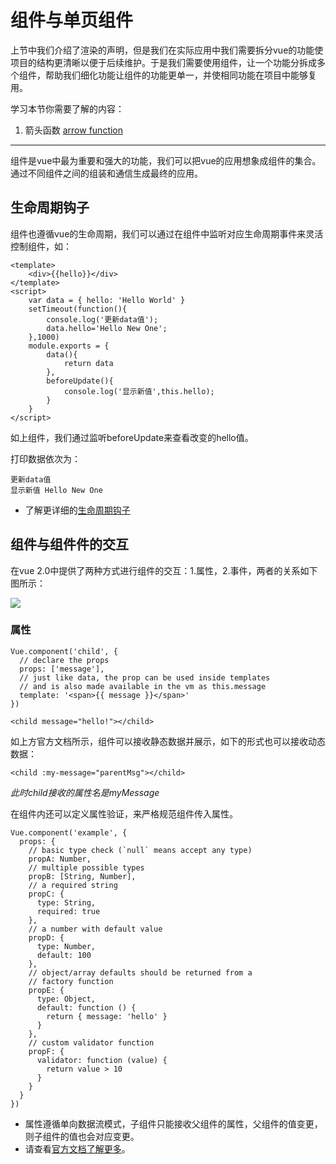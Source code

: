 # 组件与单页组件

上节中我们介绍了渲染的声明，但是我们在实际应用中我们需要拆分vue的功能使项目的结构更清晰以便于后续维护。于是我们需要使用组件，让一个功能分拆成多个组件，帮助我们细化功能让组件的功能更单一，并使相同功能在项目中能够复用。

学习本节你需要了解的内容：

1. 箭头函数 [arrow function](https://developer.mozilla.org/en-US/docs/Web/JavaScript/Reference/Functions/Arrow_functions)

---

组件是vue中最为重要和强大的功能，我们可以把vue的应用想象成组件的集合。通过不同组件之间的组装和通信生成最终的应用。

## 生命周期钩子

组件也遵循vue的生命周期，我们可以通过在组件中监听对应生命周期事件来灵活控制组件，如：

```
<template>
    <div>{{hello}}</div>
</template>
<script>
    var data = { hello: 'Hello World' }
    setTimeout(function(){
        console.log('更新data值');
        data.hello='Hello New One';
    },1000)
    module.exports = {
        data(){
            return data
        },
        beforeUpdate(){
            console.log('显示新值',this.hello);
        }
    }
</script>
```

如上组件，我们通过监听beforeUpdate来查看改变的hello值。

打印数据依次为：

```
更新data值
显示新值 Hello New One
```

* 了解更详细的[生命周期钩子](http://vuejs.org/api/#Options-Lifecycle-Hooks)

## 组件与组件件的交互

在vue 2.0中提供了两种方式进行组件的交互：1.属性，2.事件，两者的关系如下图所示：

![](http://vuejs.org/images/props-events.png)

### 属性

```
Vue.component('child', {
  // declare the props
  props: ['message'],
  // just like data, the prop can be used inside templates
  // and is also made available in the vm as this.message
  template: '<span>{{ message }}</span>'
})
```

```
<child message="hello!"></child>
```

如上方官方文档所示，组件可以接收静态数据并展示，如下的形式也可以接收动态数据：

```
<child :my-message="parentMsg"></child>
```

_此时child接收的属性名是myMessage_

在组件内还可以定义属性验证，来严格规范组件传入属性。

    Vue.component('example', {
      props: {
        // basic type check (`null` means accept any type)
        propA: Number,
        // multiple possible types
        propB: [String, Number],
        // a required string
        propC: {
          type: String,
          required: true
        },
        // a number with default value
        propD: {
          type: Number,
          default: 100
        },
        // object/array defaults should be returned from a
        // factory function
        propE: {
          type: Object,
          default: function () {
            return { message: 'hello' }
          }
        },
        // custom validator function
        propF: {
          validator: function (value) {
            return value > 10
          }
        }
      }
    })

* 属性遵循单向数据流模式，子组件只能接收父组件的属性，父组件的值变更，则子组件的值也会对应变更。
* 请查看[官方文档了解更多](http://vuejs.org/guide/components.html#Props)。

